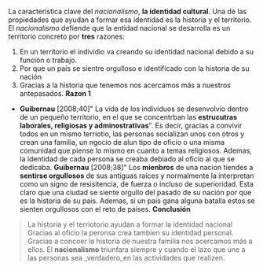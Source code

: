 La característica  clave del _nacionalismo_, **la identidad cultural**. Una de las propiedades que ayudan a formar esa identidad es la historia y el territorio.
El _nacionalismo_ defiende que la entidad nacional se desarrolla es un territorio concreto por **tres** razones:
1. En un territorio el individio va creando su identidad nacional debido a su función o trabajo.
2. Por que un país se sientre orgulloso e identificado con la historia de su nación
3. Gracias a la historia que tenemos nos acercamos más a nuestros antepasados.
**Razon 1**
- **Guibernau** [2008;40]" La vida de los individuos se desenvolvio dentro de un pequeño territorio, en el que se concentrban las **estrucutras laborales, religiosas y adminostrativas**". Es decir, gracias a convivir todos en un mismo terriotio, las personas socializan unos con otros y crean una familia, un ngocio de alun tipo de oficio o una misma comunidad que piense lo mismo en cuanto a temas religiosos. Ademas, la identidad de cada persona se creaba debiado al oficio al que se dedicaba.
**Guibernau** [2008;38]" Los **mienbros** de una nacion tiendes a **sentirse orgullosos** de sus antiguas raíces y normalmente la interpretan como un signo de resisitencia, de fuerza o incluso de superioridad. 
Esta claro que una ciudad se siente orgullo del pasado de su nación por que es la historia de su pais. Ademas, si un país gana alguna batalla estos se sienten orgullosos con el reto de países. 
**Conclusión**
> La historia y el terriotorio ayudan a formar la identidad  nacional
> Gracias al oficio la peronsa crea tambien su identidad personal.
> Gracias a concoer la historia de nuestra familia nos acercamos más a ellos. 
El **nacionalismo** triunfara siempre y cuando el lazo que une a las personas sea _verdadero_en las actividades que realizen. 

